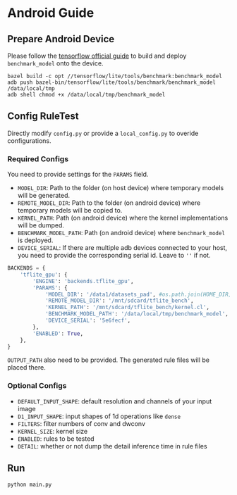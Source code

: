 # Android Guide

## Prepare Android Device

Please follow the [tensorflow official guide](https://www.tensorflow.org/lite/performance/measurement) to build and deploy `benchmark_model` onto the device. 

```
bazel build -c opt //tensorflow/lite/tools/benchmark:benchmark_model
adb push bazel-bin/tensorflow/lite/tools/benchmark/benchmark_model /data/local/tmp
adb shell chmod +x /data/local/tmp/benchmark_model
```

## Config RuleTest

Directly modify `config.py` or provide a `local_config.py` to overide configurations.

### Required Configs

You need to provide settings for the `PARAMS` field.

- `MODEL_DIR`: Path to the folder (on host device) where temporary models will be generated.
- `REMOTE_MODEL_DIR`: Path to the folder (on android device) where temporary models will be copied to.
- `KERNEL_PATH`: Path (on android device) where the kernel implementations will be dumped.
- `BENCHMARK_MODEL_PATH`: Path (on android device) where `benchmark_model` is deployed.
- `DEVICE_SERIAL`: If there are multiple adb devices connected to your host, you need to provide the corresponding serial id. Leave to `''` if not.

```python
BACKENDS = {
    'tflite_gpu': {
        'ENGINE': 'backends.tflite_gpu',
        'PARAMS': {
            'MODEL_DIR': '/data1/datasets_pad', #os.path.join(HOME_DIR, "benchmarks/models/tflite"),
            'REMOTE_MODEL_DIR': '/mnt/sdcard/tflite_bench',
            'KERNEL_PATH': '/mnt/sdcard/tflite_bench/kernel.cl',
            'BENCHMARK_MODEL_PATH': '/data/local/tmp/benchmark_model',
            'DEVICE_SERIAL': '5e6fecf',
        },
        'ENABLED': True,
    },
}
```

`OUTPUT_PATH` also need to be provided. The generated rule files will be placed there.

### Optional Configs

- `DEFAULT_INPUT_SHAPE`: default resolution and channels of your input image
- `D1_INPUT_SHAPE`: input shapes of 1d operations like `dense`
- `FILTERS`: filter numbers of conv and dwconv
- `KERNEL_SIZE`: kernel size
- `ENABLED`: rules to be tested
- `DETAIL`: whether or not dump the detail inference time in rule files

## Run

```
python main.py
```
